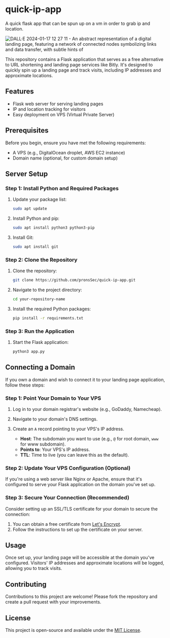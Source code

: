 # quick-ip-app
A quick flask app that can be spun up on a vm in order to grab ip and location.


![DALL·E 2024-01-17 12 27 11 - An abstract representation of a digital landing page, featuring a network of connected nodes symbolizing links and data transfer, with subtle hints of](https://github.com/pronsSec/quick-ip-app/assets/93559326/8a9bf945-fa27-4dae-9bc1-34980a5ebe28)


This repository contains a Flask application that serves as a free alternative to URL shortening and landing page services like Bitly. It's designed to quickly spin up a landing page and track visits, including IP addresses and approximate locations.

## Features

- Flask web server for serving landing pages
- IP and location tracking for visitors
- Easy deployment on VPS (Virtual Private Server)

## Prerequisites

Before you begin, ensure you have met the following requirements:

- A VPS (e.g., DigitalOcean droplet, AWS EC2 instance)
- Domain name (optional, for custom domain setup)

## Server Setup

### Step 1: Install Python and Required Packages

1. Update your package list:

    ```bash
    sudo apt update
    ```

2. Install Python and pip:

    ```bash
    sudo apt install python3 python3-pip
    ```

3. Install Git:

    ```bash
    sudo apt install git
    ```

### Step 2: Clone the Repository

1. Clone the repository:

    ```bash
    git clone https://github.com/pronsSec/quick-ip-app.git
    ```

2. Navigate to the project directory:

    ```bash
    cd your-repository-name
    ```

3. Install the required Python packages:

    ```bash
    pip install -r requirements.txt
    ```

### Step 3: Run the Application

1. Start the Flask application:

    ```bash
    python3 app.py
    ```

## Connecting a Domain

If you own a domain and wish to connect it to your landing page application, follow these steps:

### Step 1: Point Your Domain to Your VPS

1. Log in to your domain registrar's website (e.g., GoDaddy, Namecheap).
2. Navigate to your domain's DNS settings.
3. Create an `A` record pointing to your VPS's IP address.

    - **Host**: The subdomain you want to use (e.g., `@` for root domain, `www` for www subdomain).
    - **Points to**: Your VPS's IP address.
    - **TTL**: Time to live (you can leave this as the default).

### Step 2: Update Your VPS Configuration (Optional)

If you're using a web server like Nginx or Apache, ensure that it's configured to serve your Flask application on the domain you've set up.

### Step 3: Secure Your Connection (Recommended)

Consider setting up an SSL/TLS certificate for your domain to secure the connection:

1. You can obtain a free certificate from [Let's Encrypt](https://letsencrypt.org/).
2. Follow the instructions to set up the certificate on your server.

## Usage

Once set up, your landing page will be accessible at the domain you've configured. Visitors' IP addresses and approximate locations will be logged, allowing you to track visits.

## Contributing

Contributions to this project are welcome! Please fork the repository and create a pull request with your improvements.

## License

This project is open-source and available under the [MIT License](LICENSE).
